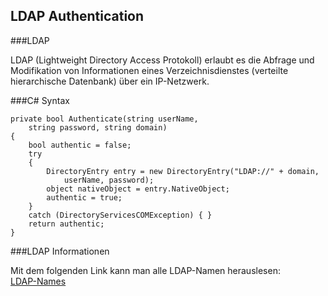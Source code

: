 LDAP Authentication
-------------------

###LDAP

LDAP (Lightweight Directory Access Protokoll) erlaubt es die Abfrage und Modifikation von Informationen eines
Verzeichnisdienstes (verteilte hierarchische Datenbank) über ein IP-Netzwerk.


###C# Syntax


```aspx-cs
private bool Authenticate(string userName,
    string password, string domain)
{
    bool authentic = false;
    try
    {
        DirectoryEntry entry = new DirectoryEntry("LDAP://" + domain,
            userName, password);
        object nativeObject = entry.NativeObject;
        authentic = true;
    }
    catch (DirectoryServicesCOMException) { }
    return authentic;
}
```


###LDAP Informationen

Mit dem folgenden Link kann man alle LDAP-Namen herauslesen:
<br>[LDAP-Names](http://www.manageengine.com/products/ad-manager/help/csv-import-management/active-directory-ldap-attributes.html)
